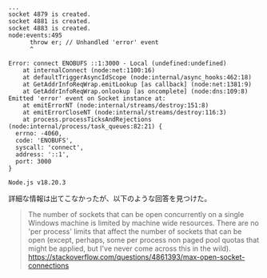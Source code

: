 ```

...
socket 4879 is created.
socket 4881 is created.
socket 4883 is created.
node:events:495
      throw er; // Unhandled 'error' event
      ^

Error: connect ENOBUFS ::1:3000 - Local (undefined:undefined)
    at internalConnect (node:net:1100:16)
    at defaultTriggerAsyncIdScope (node:internal/async_hooks:462:18)
    at GetAddrInfoReqWrap.emitLookup [as callback] (node:net:1381:9)
    at GetAddrInfoReqWrap.onlookup [as oncomplete] (node:dns:109:8)
Emitted 'error' event on Socket instance at:
    at emitErrorNT (node:internal/streams/destroy:151:8)
    at emitErrorCloseNT (node:internal/streams/destroy:116:3)
    at process.processTicksAndRejections (node:internal/process/task_queues:82:21) {
  errno: -4060,
  code: 'ENOBUFS',
  syscall: 'connect',
  address: '::1',
  port: 3000
}

Node.js v18.20.3

```

詳細な情報は出てこなかったが、以下のような回答を見つけた。

> The number of sockets that can be open concurrently on a single Windows machine is limited by machine wide resources. There are no 'per process' limits that affect the number of sockets that can be open (except, perhaps, some per process non paged pool quotas that might be applied, but I've never come across this in the wild).  
> https://stackoverflow.com/questions/4861393/max-open-socket-connections
